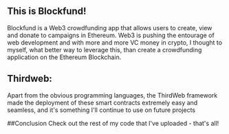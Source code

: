 ## This is Blockfund!
Blockfund is a Web3 crowdfunding app that allows users to create, view and donate to campaigns in Ethereum. Web3 is pushing the entourage of web development and with more and more VC money in crypto, I thought to myself, what better way to leverage this, than create a crowdfunding application on the Ethereum Blockchain.

## Thirdweb:
Apart from the obvious programming languages, the ThirdWeb framework made the deployment of these smart contracts extremely easy and seamless, and it's something I'll continue to use on future projects

##Conclusion
Check out the rest of my code that I've uploaded - that's all!
